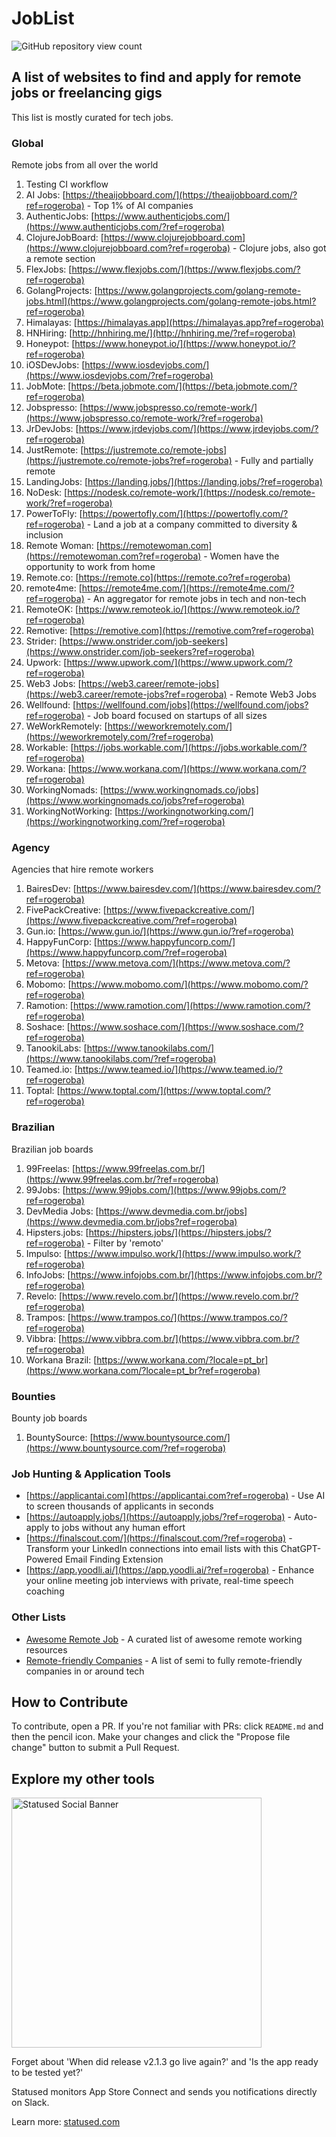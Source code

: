 # JobList

<img src="https://views.whatilearened.today/views/github/rogerluan/joblist.svg" alt="GitHub repository view count"></br>

## A list of websites to find and apply for remote jobs or freelancing gigs

This list is mostly curated for tech jobs.

### Global

Remote jobs from all over the world

1. Testing CI workflow
1. AI Jobs: [https://theaijobboard.com/](https://theaijobboard.com/?ref=rogeroba) - Top 1% of AI companies
1. AuthenticJobs: [https://www.authenticjobs.com/](https://www.authenticjobs.com/?ref=rogeroba)
1. ClojureJobBoard: [https://www.clojurejobboard.com](https://www.clojurejobboard.com?ref=rogeroba) - Clojure jobs, also got a remote section
1. FlexJobs: [https://www.flexjobs.com/](https://www.flexjobs.com/?ref=rogeroba)
1. GolangProjects: [https://www.golangprojects.com/golang-remote-jobs.html](https://www.golangprojects.com/golang-remote-jobs.html?ref=rogeroba)
1. Himalayas: [https://himalayas.app](https://himalayas.app?ref=rogeroba)
1. HNHiring: [http://hnhiring.me/](http://hnhiring.me/?ref=rogeroba)
1. Honeypot: [https://www.honeypot.io/](https://www.honeypot.io/?ref=rogeroba)
1. iOSDevJobs: [https://www.iosdevjobs.com/](https://www.iosdevjobs.com/?ref=rogeroba)
1. JobMote: [https://beta.jobmote.com/](https://beta.jobmote.com/?ref=rogeroba)
1. Jobspresso: [https://www.jobspresso.co/remote-work/](https://www.jobspresso.co/remote-work/?ref=rogeroba)
1. JrDevJobs: [https://www.jrdevjobs.com/](https://www.jrdevjobs.com/?ref=rogeroba)
1. JustRemote: [https://justremote.co/remote-jobs](https://justremote.co/remote-jobs?ref=rogeroba) - Fully and partially remote
1. LandingJobs: [https://landing.jobs/](https://landing.jobs/?ref=rogeroba)
1. NoDesk: [https://nodesk.co/remote-work/](https://nodesk.co/remote-work/?ref=rogeroba)
1. PowerToFly: [https://powertofly.com/](https://powertofly.com/?ref=rogeroba) - Land a job at a company committed to diversity & inclusion
1. Remote Woman: [https://remotewoman.com](https://remotewoman.com?ref=rogeroba) - Women have the opportunity to work from home
1. Remote.co: [https://remote.co](https://remote.co?ref=rogeroba)
1. remote4me: [https://remote4me.com/](https://remote4me.com/?ref=rogeroba) - An aggregator for remote jobs in tech and non-tech
1. RemoteOK: [https://www.remoteok.io/](https://www.remoteok.io/?ref=rogeroba)
1. Remotive: [https://remotive.com](https://remotive.com?ref=rogeroba)
1. Strider: [https://www.onstrider.com/job-seekers](https://www.onstrider.com/job-seekers?ref=rogeroba)
1. Upwork: [https://www.upwork.com/](https://www.upwork.com/?ref=rogeroba)
1. Web3 Jobs: [https://web3.career/remote-jobs](https://web3.career/remote-jobs?ref=rogeroba) - Remote Web3 Jobs
1. Wellfound: [https://wellfound.com/jobs](https://wellfound.com/jobs?ref=rogeroba) - Job board focused on startups of all sizes
1. WeWorkRemotely: [https://weworkremotely.com/](https://weworkremotely.com/?ref=rogeroba)
1. Workable: [https://jobs.workable.com/](https://jobs.workable.com/?ref=rogeroba)
1. Workana: [https://www.workana.com/](https://www.workana.com/?ref=rogeroba)
1. WorkingNomads: [https://www.workingnomads.co/jobs](https://www.workingnomads.co/jobs?ref=rogeroba)
1. WorkingNotWorking: [https://workingnotworking.com/](https://workingnotworking.com/?ref=rogeroba)

### Agency

Agencies that hire remote workers

1. BairesDev: [https://www.bairesdev.com/](https://www.bairesdev.com/?ref=rogeroba)
1. FivePackCreative: [https://www.fivepackcreative.com/](https://www.fivepackcreative.com/?ref=rogeroba)
1. Gun.io: [https://www.gun.io/](https://www.gun.io/?ref=rogeroba)
1. HappyFunCorp: [https://www.happyfuncorp.com/](https://www.happyfuncorp.com/?ref=rogeroba)
1. Metova: [https://www.metova.com/](https://www.metova.com/?ref=rogeroba)
1. Mobomo: [https://www.mobomo.com/](https://www.mobomo.com/?ref=rogeroba)
1. Ramotion: [https://www.ramotion.com/](https://www.ramotion.com/?ref=rogeroba)
1. Soshace: [https://www.soshace.com/](https://www.soshace.com/?ref=rogeroba)
1. TanookiLabs: [https://www.tanookilabs.com/](https://www.tanookilabs.com/?ref=rogeroba)
1. Teamed.io: [https://www.teamed.io/](https://www.teamed.io/?ref=rogeroba)
1. Toptal: [https://www.toptal.com/](https://www.toptal.com/?ref=rogeroba)

### Brazilian

Brazilian job boards

1. 99Freelas: [https://www.99freelas.com.br/](https://www.99freelas.com.br/?ref=rogeroba)
1. 99Jobs: [https://www.99jobs.com/](https://www.99jobs.com/?ref=rogeroba)
1. DevMedia Jobs: [https://www.devmedia.com.br/jobs](https://www.devmedia.com.br/jobs?ref=rogeroba)
1. Hipsters.jobs: [https://hipsters.jobs/](https://hipsters.jobs/?ref=rogeroba) - Filter by 'remoto'
1. Impulso: [https://www.impulso.work/](https://www.impulso.work/?ref=rogeroba)
1. InfoJobs: [https://www.infojobs.com.br/](https://www.infojobs.com.br/?ref=rogeroba)
1. Revelo: [https://www.revelo.com.br/](https://www.revelo.com.br/?ref=rogeroba)
1. Trampos: [https://www.trampos.co/](https://www.trampos.co/?ref=rogeroba)
1. Vibbra: [https://www.vibbra.com.br/](https://www.vibbra.com.br/?ref=rogeroba)
1. Workana Brazil: [https://www.workana.com/?locale=pt_br](https://www.workana.com/?locale=pt_br?ref=rogeroba)

### Bounties

Bounty job boards

1. BountySource: [https://www.bountysource.com/](https://www.bountysource.com/?ref=rogeroba)

### Job Hunting & Application Tools

- [https://applicantai.com](https://applicantai.com?ref=rogeroba) - Use AI to screen thousands of applicants in seconds
- [https://autoapply.jobs/](https://autoapply.jobs/?ref=rogeroba) - Auto-apply to jobs without any human effort
- [https://finalscout.com/](https://finalscout.com/?ref=rogeroba) - Transform your LinkedIn connections into email lists with this ChatGPT-Powered Email Finding Extension
- [https://app.yoodli.ai/](https://app.yoodli.ai/?ref=rogeroba) - Enhance your online meeting job interviews with private, real-time speech coaching

### Other Lists

- [Awesome Remote Job](https://www.github.com/lukasz-madon/awesome-remote-job?ref=rogeroba) - A curated list of awesome remote working resources
- [Remote-friendly Companies](https://www.github.com/jessicard/remote-jobs?ref=rogeroba) - A list of semi to fully remote-friendly companies in or around tech

## How to Contribute

To contribute, open a PR. If you're not familiar with PRs: click `README.md` and then the pencil icon. Make your changes and click the "Propose file change" button to submit a Pull Request.

## Explore my other tools

<img width="400" alt="Statused Social Banner" src="https://statused.com/assets/social-banner.png">

Forget about 'When did release v2.1.3 go live again?' and 'Is the app ready to be tested yet?'

Statused monitors App Store Connect and sends you notifications directly on Slack.

Learn more: [statused.com](https://statused.com?ref=joblist)
